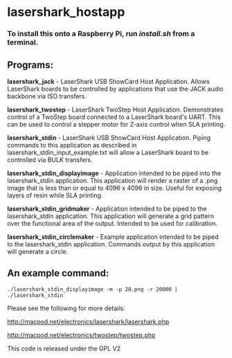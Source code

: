 lasershark_hostapp
===================

###  To install this onto a Raspberry Pi, run _install.sh_ from a terminal.

## Programs:
**lasershark_jack** - LaserShark USB ShowCard Host Application. Allows LaserShark boards to be controlled by applications that use the JACK audio backbone via ISO transfers.

**lasershark_twostep** - LaserShark TwoStep Host Application. Demonstrates control of a TwoStep board connected to a LaserShark board's UART.  This can be used to control a stepper motor for Z-axis control when SLA printing.

**lasershark_stdin** - LaserShark USB ShowCard Host Application. Piping commands to this application as described in lasershark_stdin_input_example.txt will allow a LaserShark board to be controlled via BULK transfers.

**lasershark_stdin_displayimage** - Application intended to be piped into the lasershark_stdin application.  This application will render a raster of a .png image that is less than or equal to 4096 x 4096 in size.  Useful for exposing layers of resin while SLA printing.

**lasershark_stdin_gridmaker** - Application intended to be piped to the lasershark_stdin application.  This application will generate a grid pattern over the functional area of the output.  Intended to be used for calibration.

**lasershark_stdin_circlemaker** - Example application intended to be piped to the lasershark_stdin application. Commands output by this application will generate a circle.


## An example command:
`./lasershark_stdin_displayimage -m -p 28.png -r 20000 | ./lasershark_stdin`


Please see the following for more details:

http://macpod.net/electronics/lasershark/lasershark.php

http://macpod.net/electronics/twostep/twostep.php

This code is released under the GPL V2 
